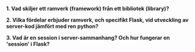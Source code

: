 **1. Vad skiljer ett ramverk (framework) från ett bibliotek (library)?**

**2. Vilka fördelar erbjuder ramverk, och specifikt Flask, vid utveckling av server-kod jämfört med ren python?**

**3. Vad är en session i server-sammanhang? Och hur fungerar en 'session' i Flask?**
